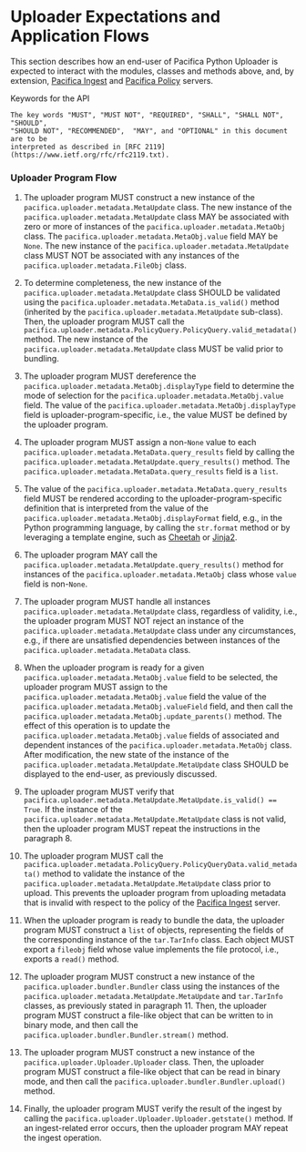 # Uploader Expectations and Application Flows

This section describes how an end-user of Pacifica Python Uploader is expected
to interact with the modules, classes and methods above, and, by extension,
[Pacifica Ingest](https://github.com/pacifica/pacifica-ingest) and
[Pacifica Policy](https://github.com/pacifica/pacifica-policy) servers.

Keywords for the API
```
The key words "MUST", "MUST NOT", "REQUIRED", "SHALL", "SHALL NOT", "SHOULD",
"SHOULD NOT", "RECOMMENDED",  "MAY", and "OPTIONAL" in this document are to be
interpreted as described in [RFC 2119](https://www.ietf.org/rfc/rfc2119.txt).
```
### Uploader Program Flow

1. The uploader program MUST construct a new instance of the
   `pacifica.uploader.metadata.MetaUpdate` class. The new instance of the
   `pacifica.uploader.metadata.MetaUpdate` class MAY be associated with zero or more of
   instances of the `pacifica.uploader.metadata.MetaObj` class. The
   `pacifica.uploader.metadata.MetaObj.value` field MAY be `None`. The new instance of
   the `pacifica.uploader.metadata.MetaUpdate` class MUST NOT be associated with any
   instances of the `pacifica.uploader.metadata.FileObj` class.

2. To determine completeness, the new instance of the
   `pacifica.uploader.metadata.MetaUpdate` class SHOULD be validated using the
   `pacifica.uploader.metadata.MetaData.is_valid()` method (inherited by the
   `pacifica.uploader.metadata.MetaUpdate` sub-class). Then, the uploader program MUST
   call the `pacifica.uploader.metadata.PolicyQuery.PolicyQuery.valid_metadata()` method.
   The new instance of the `pacifica.uploader.metadata.MetaUpdate` class MUST be valid
   prior to bundling.

3. The uploader program MUST dereference the
   `pacifica.uploader.metadata.MetaObj.displayType` field to determine the mode of
   selection for the `pacifica.uploader.metadata.MetaObj.value` field. The value of the
   `pacifica.uploader.metadata.MetaObj.displayType` field is uploader-program-specific,
   i.e., the value MUST be defined by the uploader program.

4. The uploader program MUST assign a non-`None` value to each
   `pacifica.uploader.metadata.MetaData.query_results` field by calling the
   `pacifica.uploader.metadata.MetaUpdate.query_results()` method. The
   `pacifica.uploader.metadata.MetaData.query_results` field is a `list`.

5. The value of the `pacifica.uploader.metadata.MetaData.query_results` field MUST be
   rendered according to the uploader-program-specific definition that is
   interpreted from the value of the `pacifica.uploader.metadata.MetaObj.displayFormat`
   field, e.g., in the Python programming language, by calling the `str.format`
   method or by leveraging a template engine, such as
   [Cheetah](https://pypi.python.org/pypi/Cheetah) or
   [Jinja2](https://pypi.python.org/pypi/Jinja2).

6. The uploader program MAY call the
   `pacifica.uploader.metadata.MetaUpdate.query_results()` method for instances of the
   `pacifica.uploader.metadata.MetaObj` class whose `value` field is non-`None`.

7. The uploader program MUST handle all instances `pacifica.uploader.metadata.MetaUpdate`
   class, regardless of validity, i.e., the uploader program MUST NOT reject an
   instance of the `pacifica.uploader.metadata.MetaUpdate` class under any circumstances,
   e.g., if there are unsatisfied dependencies between instances of the
   `pacifica.uploader.metadata.MetaData` class.

8. When the uploader program is ready for a given
   `pacifica.uploader.metadata.MetaObj.value` field to be selected, the uploader program
   MUST assign to the `pacifica.uploader.metadata.MetaObj.value` field the value of the
   `pacifica.uploader.metadata.MetaObj.valueField` field, and then call the
   `pacifica.uploader.metadata.MetaObj.update_parents()` method. The effect of this
   operation is to update the `pacifica.uploader.metadata.MetaObj.value` fields of
   associated and dependent instances of the `pacifica.uploader.metadata.MetaObj` class.
   After modification, the new state of the instance of the
   `pacifica.uploader.metadata.MetaUpdate.MetaUpdate` class SHOULD be displayed to the
   end-user, as previously discussed.

9. The uploader program MUST verify that
   `pacifica.uploader.metadata.MetaUpdate.MetaUpdate.is_valid() == True`. If the instance
   of the `pacifica.uploader.metadata.MetaUpdate.MetaUpdate` class is not valid, then the
   uploader program MUST repeat the instructions in the paragraph 8.

10. The uploader program MUST call the
    `pacifica.uploader.metadata.PolicyQuery.PolicyQueryData.valid_metadata()` method to
    validate the instance of the `pacifica.uploader.metadata.MetaUpdate.MetaUpdate` class
    prior to upload. This prevents the uploader program from uploading metadata
    that is invalid with respect to the policy of the
    [Pacifica Ingest](https://github.com/pacifica/pacifica-ingest) server.

11. When the uploader program is ready to bundle the data, the uploader program
    MUST construct a `list` of objects, representing the fields of the
    corresponding instance of the `tar.TarInfo` class. Each object MUST export a
    `fileobj` field whose value implements the file protocol, i.e., exports a
    `read()` method.

12. The uploader program MUST construct a new instance of the
    `pacifica.uploader.bundler.Bundler` class using the instances of the
    `pacifica.uploader.metadata.MetaUpdate.MetaUpdate` and `tar.TarInfo` classes, as
    previously stated in paragraph 11. Then, the uploader program MUST construct
    a file-like object that can be written to in binary mode, and then call the
    `pacifica.uploader.bundler.Bundler.stream()` method.

13. The uploader program MUST construct a new instance of the
    `pacifica.uploader.Uploader.Uploader` class. Then, the uploader program MUST
    construct a file-like object that can be read in binary mode, and then call
    the `pacifica.uploader.bundler.Bundler.upload()` method.

14. Finally, the uploader program MUST verify the result of the ingest by
    calling the `pacifica.uploader.Uploader.Uploader.getstate()` method. If an
    ingest-related error occurs, then the uploader program MAY repeat the ingest
    operation.
